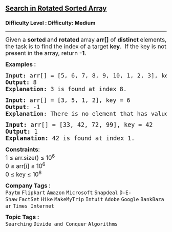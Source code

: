 <h2><a href="https://www.geeksforgeeks.org/problems/search-in-a-rotated-array4618/1">Search in Rotated Sorted Array</a></h2><h3>Difficulty Level : Difficulty: Medium</h3><hr><div class="problems_problem_content__Xm_eO"><p><span style="font-size: 18px;">Given a <strong>sorted </strong>and <strong>rotated </strong>array <strong>arr[]</strong> of <strong>distinct </strong>elements, the task is to find the index of a target <strong>key</strong>.&nbsp;</span><span style="font-size: 18px;"> If the key is not present in the array, return <strong>-1</strong>.</span></p>
<p><span style="font-size: 18px;"><strong>Examples :</strong></span></p>
<pre><span style="font-size: 18px;"><strong>Input: </strong>arr[] = [5, 6, 7, 8, 9, 10, 1, 2, 3], key = 3
<strong>Output:</strong> 8
<strong>Explanation:</strong> 3 is found at index 8.</span></pre>
<pre><span style="font-size: 18px;"><strong>Input:</strong> arr[] = [3, 5, 1, 2], key = 6</span><span style="font-size: 18px;"><strong>
Output</strong>: -1</span><span style="font-size: 18px;"><strong>
Explanation</strong>: There is no element that has value 6.<br></span></pre>
<pre><span style="font-size: 14pt;"><strong>Input:</strong> arr[] = [33, 42, 72, 99], key = 42
<strong>Output:</strong> 1
<strong>Explanation:</strong> 42 is found at index 1.</span></pre>
<p><span style="font-size: 18px;"><strong>Constraints</strong>:<br>1 ≤ arr.size() ≤ 10<sup>6</sup><br>0 ≤ arr[i] ≤ 10<sup>6</sup><br>0 ≤ key ≤ 10<sup>6</sup></span></p></div><p><span style=font-size:18px><strong>Company Tags : </strong><br><code>Paytm</code>&nbsp;<code>Flipkart</code>&nbsp;<code>Amazon</code>&nbsp;<code>Microsoft</code>&nbsp;<code>Snapdeal</code>&nbsp;<code>D-E-Shaw</code>&nbsp;<code>FactSet</code>&nbsp;<code>Hike</code>&nbsp;<code>MakeMyTrip</code>&nbsp;<code>Intuit</code>&nbsp;<code>Adobe</code>&nbsp;<code>Google</code>&nbsp;<code>BankBazaar</code>&nbsp;<code>Times Internet</code>&nbsp;<br><p><span style=font-size:18px><strong>Topic Tags : </strong><br><code>Searching</code>&nbsp;<code>Divide and Conquer</code>&nbsp;<code>Algorithms</code>&nbsp;